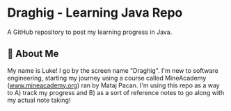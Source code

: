 
# Draghig - Learning Java Repo

A GitHub repository to post my learning progress in Java.


## 🚀 About Me
My name is Luke! I go by the screen name "Draghig". I'm new to software engineering, starting my journey using a course called MineAcademy (www.mineacademy.org) ran by Mataj Pacan. I'm using this repo as a way to A) track my progress and B) as a sort of reference notes to go along with my actual note taking!

